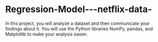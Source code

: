 # Regression-Model---netflix-data-
In this project, you will analyze a dataset and then communicate your findings about it.  You will use the Python libraries NumPy, pandas, and Matplotlib to make your analysis  easier.
